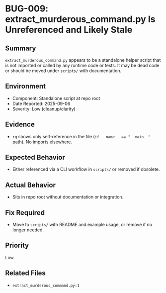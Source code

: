 # BUG-009: extract_murderous_command.py Is Unreferenced and Likely Stale

## Summary
`extract_murderous_command.py` appears to be a standalone helper script that is not imported or called by any runtime code or tests. It may be dead code or should be moved under `scripts/` with documentation.

## Environment
- Component: Standalone script at repo root
- Date Reported: 2025-09-06
- Severity: Low (cleanup/clarity)

## Evidence
- `rg` shows only self-reference in the file (`if __name__ == "__main__"` path). No imports elsewhere.

## Expected Behavior
- Either referenced via a CLI workflow in `scripts/` or removed if obsolete.

## Actual Behavior
- Sits in repo root without documentation or integration.

## Fix Required
- Move to `scripts/` with README and example usage, or remove if no longer needed.

## Priority
Low

## Related Files
- `extract_murderous_command.py:1`

